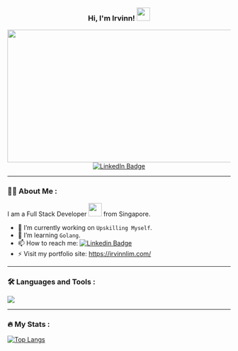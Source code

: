 <div id="header" align="center">
  <div>
    <h3>
    Hi, I'm Irvinn!
    <img src="https://media.giphy.com/media/hvRJCLFzcasrR4ia7z/giphy.gif" width="30px"/>
    </h3>
  </div>
  <div align="center">
    <img src="https://media.giphy.com/media/dWesBcTLavkZuG35MI/giphy.gif" width="600" height="300"/>
  </div>
  <div id="badges">
    <a href="https://www.linkedin.com/in/irvinnlim/">
      <img src="https://img.shields.io/badge/LinkedIn-blue?style=for-the-badge&logo=linkedin&logoColor=white" alt="LinkedIn Badge"/>
    </a>
  </div>
  <img src="https://komarev.com/ghpvc/?username=Irvinnlim&style=flat-square&color=blue" alt=""/>
  
</div>

---

### :man_technologist: About Me :

I am a Full Stack Developer <img src="https://media.giphy.com/media/WUlplcMpOCEmTGBtBW/giphy.gif" width="30"> from Singapore.

- 🔭 I’m currently working on `Upskilling Myself`.
- 🌱 I’m learning `Golang`.
- 📫 How to reach me: [![Linkedin Badge](https://img.shields.io/badge/-LinkedIn-blue?style=flat&logo=Linkedin&logoColor=white)](https://www.linkedin.com/in/irvinnlim/)
- ⚡ Visit my portfolio site: https://irvinnlim.com/

---

### :hammer_and_wrench: Languages and Tools :
<p align="left">
  <a href="https://skillicons.dev">
    <img src="https://skillicons.dev/icons?i=html,css,js,go,py,jquery,react,next,bootstrap,tailwind,materialui,nodejs,express,django,mongodb,postgres,mysql,threejs,aws,firebase,vite,vercel,linux,vscode,git,github" />
  </a>
</p>

---

### :fire: My Stats :
[![Top Langs](https://github-readme-stats.vercel.app/api/top-langs/?username=Irvinnlim)](https://github.com/anuraghazra/github-readme-stats)


